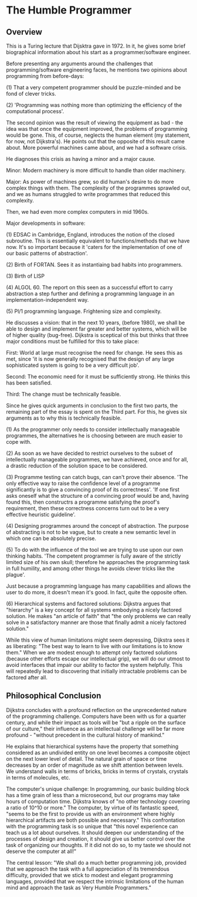 <h1> The Humble Programmer </h1>

<h2> Overview </h2>
This is a Turing lecture that Dijsktra gave in 1972. In it, he gives some brief biographical information about his start as a programmer/software engineer. 

Before presenting any arguments around the challenges that programming/software engineering faces, he mentions two opinions about programming from before-days:

(1) That a very competent programmer should be puzzle-minded and be fond of clever tricks. 

(2) 'Programming was nothing more than optimizing the efficiency of the computational process'.

The second opinion was the result of viewing the equipment as bad - the idea was that once the equipment improved, the problems of programming would be gone. This, of course, neglects the human element (my statement, for now, not Dijkstra's). He points out that the opposite of this result came about. More powerful machines came about, and we had a software crisis.

He diagnoses this crisis as having a minor and a major cause.

Minor: Modern machinery is more difficult to handle than older machinery.

Major: As power of machines grew, so did human's desire to do more complex things with them. The complexity of the programmes sprawled out, and we as humans struggled to write programmes that reduced this complexity. 

Then, we had even more complex computers in mid 1960s. 

Major developments in software:

(1) EDSAC in Cambridge, England, introduces the notion of the closed subroutine. This is essentially equivalent to functions/methods that we have now. It's so important because it 'caters for the implementation of one of our basic patterns of abstraction'. 

(2) Birth of FORTAN. Sees it as instantiaing bad habits into programmers. 

(3) Birth of LISP

(4) ALGOL 60. The report on this seen as a successful effort to carry abstraction a step further and defining a programming language in an implementation-independent way. 

(5) Pl/1 programming language. Frightening size and complexity.

He discusses a vision: that in the next 10 years, (before 1980), we shall be able to design and implement far greater and better systems, which will be of higher quality (bug-free). Dijkstra is sceptical of this but thinks that three major conditions must be fulfilled for this to take place:

First: World at large must recognise the need for change. He sees this as met, since 'it is now generally recognised that the design of any large sophisticated system is going to be a very difficult job'. 

Second: The economic need for it must be sufficiently strong. He thinks this has been satisfied.

Third: The change must be technically feasible. 

Since he gives quick arguments in conclusion to the first two parts, the remaining part of the essay is spent on the Third part. For this, he gives six arguments as to why this is technically feasible.

(1) As the programmer only needs to consider intellectually manageable programmes, the alternatives he is choosing between are much easier to cope with.

(2) As soon as we have decided to restrict ourselves to the subset of intellectually manageable programmes, we have achieved, once and for all, a drastic reduction of the solution space to be considered.

(3) Programme testing can catch bugs, can can't prove their absence. 'The only effective way to raise the confidence level of a programme significantly is to give a convincing proof of its correctness'. 'If one first asks oneself what the structure of a convincing proof would be and, having found this, then constructrs a programme satisfying the proof's requirement, then these correctness concerns turn out to be a very effective heuristic guideline'. 

(4) Designing programmes around the concept of abstraction. The purpose of abstracting is not to be vague, but to create a new semantic level in which one can be absolutely precise. 

(5) To do with the influence of the tool we are trying to use upon our own thinking habits. 'The competent programmer is fully aware of the strictly limited size of his own skull; therefore he approaches the programming task in full humility, and among other things he avoids clever tricks like the plague'. 

Just because a programming language has many capabilities and allows the user to do more, it doesn't mean it's good. In fact, quite the opposite often. 

(6) Hierarchical systems and factored solutions: Dijkstra argues that "hierarchy" is a key concept for all systems embodying a nicely factored solution. He makes "an article of faith" that "the only problems we can really solve in a satisfactory manner are those that finally admit a nicely factored solution."

While this view of human limitations might seem depressing, Dijkstra sees it as liberating: "The best way to learn to live with our limitations is to know them." When we are modest enough to attempt only factored solutions (because other efforts escape our intellectual grip), we will do our utmost to avoid interfaces that impair our ability to factor the system helpfully. This will repeatedly lead to discovering that initially intractable problems can be factored after all.

<h2> Philosophical Conclusion </h2>

Dijkstra concludes with a profound reflection on the unprecedented nature of the programming challenge. Computers have been with us for a quarter century, and while their impact as tools will be "but a ripple on the surface of our culture," their influence as an intellectual challenge will be far more profound - "without precedent in the cultural history of mankind."

He explains that hierarchical systems have the property that something considered as an undivided entity on one level becomes a composite object on the next lower level of detail. The natural grain of space or time decreases by an order of magnitude as we shift attention between levels. We understand walls in terms of bricks, bricks in terms of crystals, crystals in terms of molecules, etc.

The computer's unique challenge: In programming, our basic building block has a time grain of less than a microsecond, but our programs may take hours of computation time. Dijkstra knows of "no other technology covering a ratio of 10^10 or more." The computer, by virtue of its fantastic speed, "seems to be the first to provide us with an environment where highly hierarchical artifacts are both possible and necessary."
This confrontation with the programming task is so unique that "this novel experience can teach us a lot about ourselves. It should deepen our understanding of the processes of design and creation, it should give us better control over the task of organizing our thoughts. If it did not do so, to my taste we should not deserve the computer at all!"

The central lesson: "We shall do a much better programming job, provided that we approach the task with a full appreciation of its tremendous difficulty, provided that we stick to modest and elegant programming languages, provided that we respect the intrinsic limitations of the human mind and approach the task as Very Humble Programmers."
